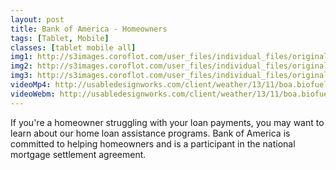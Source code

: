 ```yaml
---
layout: post
title: Bank of America - Homeowners
tags: [Tablet, Mobile]
classes: [tablet mobile all]
img1: http://s3images.coroflot.com/user_files/individual_files/original_120640_TsMfcmx550ODQd8DrtZXG67Ir.png
img2: http://s3images.coroflot.com/user_files/individual_files/original_120640_zUfYbFxkwCbR_tAnrj8GZXJFc.png
img3: http://s3images.coroflot.com/user_files/individual_files/original_120640_deTnIE4koof5Qvmq3K9SnufiB.png
videoMp4: http://usabledesignworks.com/client/weather/13/11/boa.biofuel.mp4
videoWebm: http://usabledesignworks.com/client/weather/13/11/boa.biofuel.webm
---
```

<p>If you're a homeowner struggling with your loan payments, you may want to learn about our home loan assistance programs. Bank of America is committed to helping homeowners and is a participant in the national mortgage settlement agreement.</p>